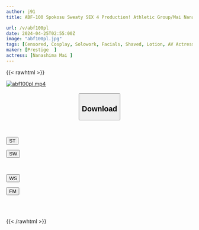 ```yaml
---
author: j91
title: ABF-100 Spokosu Sweaty SEX 4 Production! Athletic Group/Mai Nanashima Act.32

url: /v/abf100pl
date: 2024-04-25T02:55:00Z
image: "abf100pl.jpg"
tags: [Censored, Cosplay, Solowork, Facials, Shaved, Lotion, AV Actress	]
maker: [Prestige  ]
actress: [Nanashima Mai ]
---
```



{{< rawhtml >}}

<div class="video" data-videoid="abWJrLjxpPsxvmd">
    <a href="javascript:;">
        <img src="/v/abf100pl/abf100pl.jpg" width="WIDTH" height="HEIGHT" alt="abf100pl.mp4" loading="lazy">
    </a>
</div>

<script type="text/javascript" src="https://j91.asia/asset/on-demand-st.js"></script>

<br>
  <link rel="stylesheet" href="https://j91.asia/asset/bs5.css">
  
  <center>
  <button class="btn btn-primary" type="button" data-bs-toggle="collapse" data-bs-target=".multi-collapse" aria-expanded="false" aria-controls="multiCollapseExample1 multiCollapseExample2"><h2>Download</h2></button></center>
</p>
<div class="row">
  <div class="col">
    <div class="collapse multi-collapse" id="multiCollapseExample1">
      <div class="card card-body">
	      	      <br>
<div class="buttons">  
<p><a href="https://streamtape.to/v/abWJrLjxpPsxvmd" target="_blank"><button class="btn-hover color-3"><i class="fa fa-download"></i> ST</button></a></p>
<p><a href="https://asnwish.com/qjjno434k7nr" target="_blank"><button class="btn-hover color-2"><i class="fa fa-download"></i> SW</button></a></p></div>
    </div>
  </div>
</div>
  <div class="col">
    <div class="collapse multi-collapse" id="multiCollapseExample2">
      <div class="card card-body">
	      <br>
<div class="buttons">
<p><a href="https://wolfstream.tv/yu77ierr7a7m"><button class="btn-hover color-9"><i class="fa fa-download"></i> WS</button></a></p>
<p><a href="https://filemoon.sx/d/jsxu7ciavcbs"><button class="btn-hover color-8"><i class="fa fa-download"></i> FM</button></a></p></div>
<br><br>
      </div>
    </div>
  </div>
</div>

{{< /rawhtml >}}
